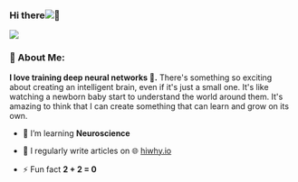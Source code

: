 ### Hi there![](https://user-images.githubusercontent.com/18350557/176309783-0785949b-9127-417c-8b55-ab5a4333674e.gif)👋


![](https://camo.githubusercontent.com/992babdffd8c74a1502de375fbdf7e4d54773242/68747470733a2f2f6d656469612e67697068792e636f6d2f6d656469612f53576f536b4e36447854737a71494b4571762f67697068792e676966)

### 🤵 About Me:
**I love training deep neural networks 🤖.** There's something so exciting about creating an intelligent brain, even if it's just a small one. It's like watching a newborn baby start to understand the world around them. It's amazing to think that I can create something that can learn and grow on its own.

-  🧠  I’m  learning **Neuroscience**

- 📝 I regularly write articles on 🌐 [hiwhy.io](https://hiwhy.io/)

- ⚡ Fun fact **2 + 2 = 0**


<p align="left">
</p>

